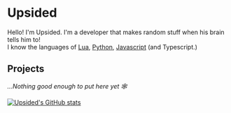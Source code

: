 # Upsided
Hello! I'm Upsided. I'm a developer that makes random stuff when his brain tells him to!  
I know the languages of [Lua](https://www.lua.org/), [Python](https://www.python.org/), [Javascript](https://nodejs.org/en/) (and Typescript.)
## Projects
*...Nothing good enough to put here yet 🕸*

[![Upsided's GitHub stats](https://github-readme-stats.vercel.app/api?username=Upsidedly)](https://github.com/anuraghazra/github-readme-stats)
